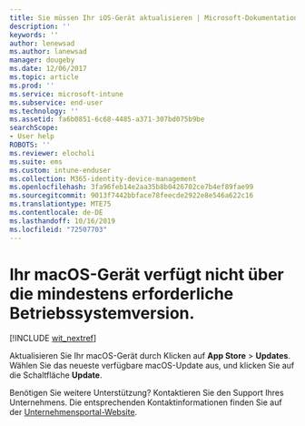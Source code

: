 ```yaml
---
title: Sie müssen Ihr iOS-Gerät aktualisieren | Microsoft-Dokumentation
description: ''
keywords: ''
author: lenewsad
ms.author: lanewsad
manager: dougeby
ms.date: 12/06/2017
ms.topic: article
ms.prod: ''
ms.service: microsoft-intune
ms.subservice: end-user
ms.technology: ''
ms.assetid: fa6b0851-6c68-4485-a371-307bd075b9be
searchScope:
- User help
ROBOTS: ''
ms.reviewer: elocholi
ms.suite: ems
ms.custom: intune-enduser
ms.collection: M365-identity-device-management
ms.openlocfilehash: 3fa96feb14e2aa35b8b0426702ce7b4ef89fae99
ms.sourcegitcommit: 9013f7442bbface78feecde2922e8e546a622c16
ms.translationtype: MTE75
ms.contentlocale: de-DE
ms.lasthandoff: 10/16/2019
ms.locfileid: "72507703"
---
```

# <a name="your-macos-device-doesnt-have-the-required-minimum-operating-system-version"></a>Ihr macOS-Gerät verfügt nicht über die mindestens erforderliche Betriebssystemversion.

[!INCLUDE [wit_nextref](includes/end-user-os-update-guidance.md)]

Aktualisieren Sie Ihr macOS-Gerät durch Klicken auf **App Store** > **Updates**. Wählen Sie das neueste verfügbare macOS-Update aus, und klicken Sie auf die Schaltfläche **Update**.

Benötigen Sie weitere Unterstützung? Kontaktieren Sie den Support Ihres Unternehmens. Die entsprechenden Kontaktinformationen finden Sie auf der [Unternehmensportal-Website](https://go.microsoft.com/fwlink/?linkid=2010980).
